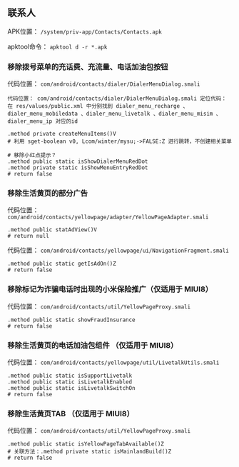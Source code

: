 ## 联系人
APK位置： `/system/priv-app/Contacts/Contacts.apk`

apktool命令： `apktool d -r *.apk`

### 移除拨号菜单的充话费、充流量、电话加油包按钮
代码位置： `com/android/contacts/dialer/DialerMenuDialog.smali`
```
代码位置： com/android/contacts/dialer/DialerMenuDialog.smali 定位代码： 在 res/values/public.xml 中分别找到 dialer_menu_recharge 、dialer_menu_mobiledata 、dialer_menu_livetalk 、dialer_menu_misim 、dialer_menu_ip 对应的id

.method private createMenuItems()V
# 利用 sget-boolean v0, Lcom/winter/mysu;->FALSE:Z 进行跳转，不创建相关菜单

# 移除小红点提示？
.method public static isShowDialerMenuRedDot
.method private static isShowMenuEntryRedDot
# return false
```

### 移除生活黄页的部分广告
代码位置： `com/android/contacts/yellowpage/adapter/YellowPageAdapter.smali`
```
.method public statAdView()V
# return null
```
代码位置： `com/android/contacts/yellowpage/ui/NavigationFragment.smali`
```
.method public static getIsAdOn()Z
# return false
```

### 移除标记为诈骗电话时出现的小米保险推广（仅适用于 MIUI8）
代码位置： `com/android/contacts/util/YellowPageProxy.smali`
```
.method public static showFraudInsurance
# return false
```

### 移除生活黄页的电话加油包组件 （仅适用于 MIUI8）
代码位置： `com/android/contacts/yellowpage/util/LivetalkUtils.smali`
```
.method public static isSupportLivetalk
.method public static isLivetalkEnabled
.method public static isLivetalkSwitchOn
# return false
```

### 移除生活黄页TAB （仅适用于 MIUI8）
代码位置： `com/android/contacts/util/YellowPageProxy.smali`
```
.method public static isYellowPageTabAvailable()Z
# 关联方法：.method private static isMainlandBuild()Z
# return false
```
